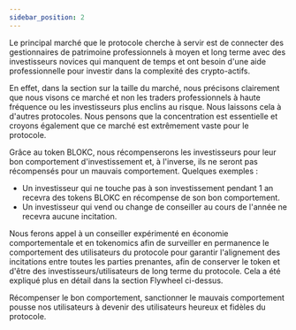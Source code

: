 ```yaml
---
sidebar_position: 2
---
```


Le principal marché que le protocole cherche à servir est de connecter des gestionnaires de patrimoine professionnels à moyen et long terme avec des investisseurs novices qui manquent de temps et ont besoin d'une aide professionnelle pour investir dans la complexité des crypto-actifs.

En effet, dans la section sur la taille du marché, nous précisons clairement que nous visons ce marché et non les traders professionnels à haute fréquence ou les investisseurs plus enclins au risque. Nous laissons cela à d'autres protocoles. Nous pensons que la concentration est essentielle et croyons également que ce marché est extrêmement vaste pour le protocole.

Grâce au token BLOKC, nous récompenserons les investisseurs pour leur bon comportement d'investissement et, à l'inverse, ils ne seront pas récompensés pour un mauvais comportement.
Quelques exemples :
- Un investisseur qui ne touche pas à son investissement pendant 1 an recevra des tokens BLOKC en récompense de son bon comportement.
- Un investisseur qui vend ou change de conseiller au cours de l'année ne recevra aucune incitation.

Nous ferons appel à un conseiller expérimenté en économie comportementale et en tokenomics afin de surveiller en permanence le comportement des utilisateurs du protocole pour garantir l'alignement des incitations entre toutes les parties prenantes, afin de conserver le token et d'être des investisseurs/utilisateurs de long terme du protocole. Cela a été expliqué plus en détail dans la section Flywheel ci-dessus.

Récompenser le bon comportement, sanctionner le mauvais comportement pousse nos utilisateurs à devenir des utilisateurs heureux et fidèles du protocole. 